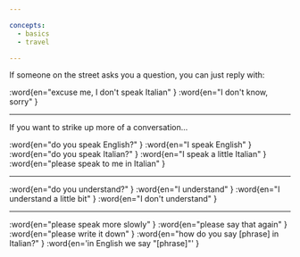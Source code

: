 ```yaml
---

concepts:
  - basics
  - travel

---
```


If someone on the street asks you a question, you can just reply with:

:word{en="excuse me, I don't speak Italian" }
:word{en="I don't know, sorry" }

--------------------------------------------------

If you want to strike up more of a conversation...

:word{en="do you speak English?" }
:word{en="I speak English" }
:word{en="do you speak Italian?" }
:word{en="I speak a little Italian" }
:word{en="please speak to me in Italian" }

--------------------------------------------------

:word{en="do you understand?" }
:word{en="I understand" }
:word{en="I understand a little bit" }
:word{en="I don't understand" }

--------------------------------------------------

:word{en="please speak more slowly" }
:word{en="please say that again" }
:word{en="please write it down" }
:word{en="how do you say [phrase] in Italian?" }
:word{en='in English we say "[phrase]"' }
